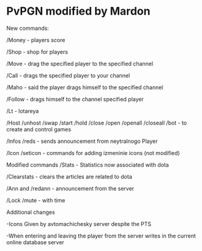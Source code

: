 # PvPGN modified by Mardon
New commands:

/Money - players score

/Shop - shop for players

/Move - drag the specified player to the specified channel

/Call - drags the specified player to your channel

/Maho - said the player drags himself to the specified channel

/Follow - drags himself to the channel specified player

/Lt - lotareya

/Host /unhost /swap /start /hold /close /open /openall /closeall /bot - to create and control games

/Infos /reds - sends announcement from neytralnogo Player

/Icon /seticon - commands for adding izmeninie icons (not modified)

Modified commands
/Stats - Statistics now associated with dota

/Clearstats - clears the articles are related to dota

/Ann and /redann - announcement from the server

/Lock /mute - with time

Additional changes

-Icons Given by avtomachichesky server despite the PTS

-When entering and leaving the player from the server writes in the current online database server
